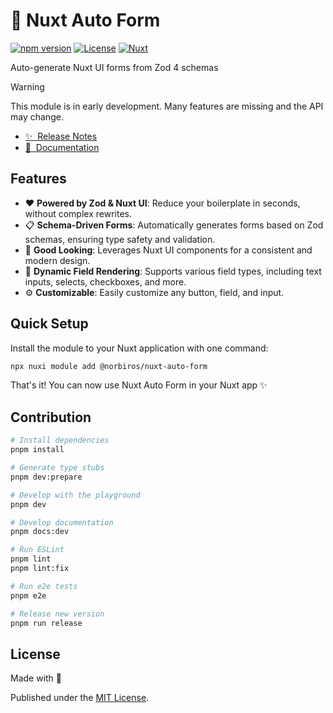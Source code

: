 # 🧾 Nuxt Auto Form

[![npm version][npm-version-src]][npm-version-href]
[![License][license-src]][license-href]
[![Nuxt][nuxt-src]][nuxt-href]

Auto-generate Nuxt UI forms from Zod 4 schemas

> [!WARNING]
> This module is in early development. Many features are missing and the API may change.

- [✨ &nbsp;Release Notes](/CHANGELOG.md)
- [📖 &nbsp;Documentation](https://@norbiros/nuxt-auto-form.norbiros.dev)
<!-- - [🏀 Online playground](https://stackblitz.com/github/your-org/@norbiros/nuxt-auto-form?file=playground%2Fapp.vue) -->

## Features

* ❤️ **Powered by Zod & Nuxt UI**: Reduce your boilerplate in seconds, without complex rewrites.
* 📋 **Schema-Driven Forms**: Automatically generates forms based on Zod schemas, ensuring type safety and validation.
* 🎨 **Good Looking**: Leverages Nuxt UI components for a consistent and modern design.
* 🔄 **Dynamic Field Rendering**: Supports various field types, including text inputs, selects, checkboxes, and more.
* ⚙️ **Customizable**: Easily customize any button, field, and input.

## Quick Setup

Install the module to your Nuxt application with one command:

```bash
npx nuxi module add @norbiros/nuxt-auto-form
```

That's it! You can now use Nuxt Auto Form in your Nuxt app ✨

## Contribution

```bash
# Install dependencies
pnpm install

# Generate type stubs
pnpm dev:prepare

# Develop with the playground
pnpm dev

# Develop documentation
pnpm docs:dev

# Run ESLint
pnpm lint
pnpm lint:fix

# Run e2e tests
pnpm e2e

# Release new version
pnpm run release
```

## License

Made with 💚

Published under the [MIT License](./LICENCE).

<!-- Badges -->
[npm-version-src]: https://img.shields.io/npm/v/@norbiros/nuxt-auto-form/latest.svg?style=flat&colorA=18181B&colorB=28CF8D
[npm-version-href]: https://npmjs.com/package/@norbiros/nuxt-auto-form

[license-src]: https://img.shields.io/npm/l/@norbiros/nuxt-auto-form.svg?style=flat&colorA=18181B&colorB=28CF8D
[license-href]: https://npmjs.com/package/@norbiros/nuxt-auto-form

[nuxt-src]: https://img.shields.io/badge/Nuxt-18181B?logo=nuxt.js
[nuxt-href]: https://nuxt.com
